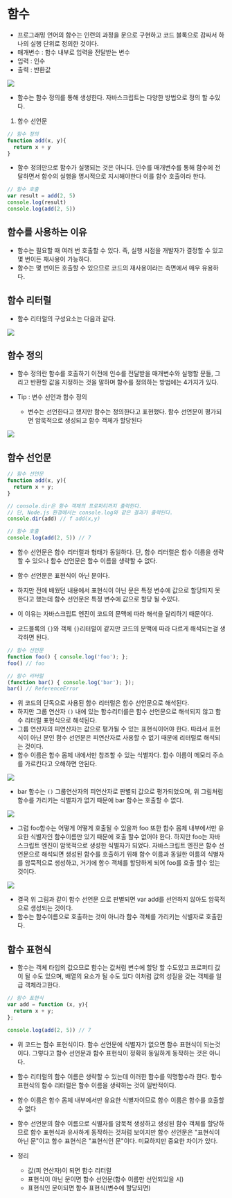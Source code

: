 # 함수
- 프로그래밍 언어의 함수는 인련의 과정을 문으로 구현하고 코드 블록으로 감싸서 하나의 실행 단위로 정의한 것이다.
- 매개변수 : 함수 내부로 입력을 전달받는 변수
- 입력 : 인수
- 출력 : 반환값

<img src = "../img/chap12_1.jpg">

- 함수는 함수 정의를 통해 생성한다. 자바스크립트는 다양한 방법으로 정의 할 수있다.

1. 함수 선언문

```javascript
// 함수 정의
function add(x, y){
  return x + y
}
```

- 함수 정의만으로 함수가 실행되는 것은 아니다. 인수를 매개변수를 통해 함수에 전달하면서 함수의 실행을 명시적으로 지시해야한다 이를 함수 호출이라 한다.

```javascript
// 함수 호출
var result = add(2, 5)
console.log(result)
console.log(add(2, 5))
```

## 함수를 사용하는 이유
- 함수는 필요할 때 여러 번 호출할 수 있다. 즉, 실행 시점을 개발자가 결정할 수 있고 몇 번이든 재사용이 가능하다.
- 함수는 몇 번이든 호출할 수 있으므로 코드의 재사용이라는 측면에서 매우 유용하다.

## 함수 리터럴

- 함수 리터럴의 구성요소는 다음과 같다.

<img src = "../img/chap12_2.jpg">


## 함수 정의
- 함수 정의란 함수를 호출하기 이전에 인수를 전달받을 매개변수와 실행할 문들, 그리고 반환할 값을 지정하는 것을 말하며 함수를 정의하는 방법에는 4가지가 있다.

- Tip : 변수 선언과 함수 정의
  - 변수는 선언한다고 했지만 함수는 정의한다고 표현했다. 함수 선언문이 평가되면 암묵적으로 생성되고 함수 객체가 할당된다

<img src = "../img/chap12_3.jpg">

## 함수 선언문

```javascript
// 함수 선언문
function add(x, y){
  return x + y;
}

// console.dir은 함수 객체의 프로퍼티까지 출력한다.
// 단, Node.js 환경에서는 console.log와 같은 결과가 출력된다.
console.dir(add) // f add(x,y)

// 함수 호출
console.log(add(2, 5)) // 7
```

- 함수 선언문은 함수 리터럴과 형태가 동일하다. 단, 함수 리터럴은 함수 이름을 생략할 수 있으나 함수 선언문은 함수 이름을 생략할 수 없다.

- 함수 선언문은 표현식이 아닌 문이다.  
- 하지만 전에 배웠던 내용에서 표현식이 아닌 문은 특정 변수에 값으로 할당되지 못한다고 했는데 함수 선언문은 특정 변수에 값으로 할당 될 수있다.
- 이 이유는 자바스크립트 엔진이 코드의 문맥에 따라 해석을 달리하기 때문이다.
- 코드블록의 `{}`와 객체 `{}`리터럴이 같지만 코드의 문맥에 따라 다르게 해석되는걸 생각하면 된다.

```javascript
// 함수 선언문
function foo() { console.log('foo'); };
foo() // foo

// 함수 리터럴
(function bar() { console.log('bar'); });
bar() // ReferenceError
```
- 위 코드의 단독으로 사용된 함수 리터럴은 함수 선언문으로 해석된다. 
- 하지만 그룹 연산자 `()` 내에 있는 함수리터를은 함수 선언문으로 해석되지 않고 함수 리터럴 표현식으로 해석된다.
- 그룹 연산자의 피연산자는 값으로 평가될 수 있는 표현식이어야 한다. 따라서 표현식이 아닌 문인 함수 선언문은 피연산자로 사용할 수 없기 때문에 리터럴로 해석되는 것이다.
- 함수 이름은 함수 몸체 내에서만 참조할 수 있는 식별자다. 함수 이름이 메모리 주소를 가르킨다고 오해하면 안된다.

<img src = "../img/chap12_4.jpg">

- bar 함수는 `()` 그룹연산자의 피연산자로 판별되 값으로 평가되었으며, 위 그림처럼 함수를 가리키는 식별자가 없기 때문에 bar 함수는 호출할 수 없다.

<img src = "../img/chap12_5.jpg">

- 그럼 foo함수는 어떻게 어떻게 호출될 수 있을까 foo 또한 함수 몸체 내부에서만 유요한 식별자인 함수이름만 있기 때문에 호출 할수 없어야 한다. 하지만 foo는 자바스크립트 엔진이 암묵적으로 생성한 식별자가 되었다. 자바스크립트 엔진은 함수 선언문으로 해석되면 생성된 함수를 호출하기 위해 함수 이름과 동일한 이름의 식별자를 암묵적으로 생성하고, 거기에 함수 객체를 할당하게 되어 foo를 호출 할수 있는 것이다.

<img src = "../img/chap12_5.jpg">

- 결국 위 그림과 같이 함수 선언문 으로 판별되면 var add를 선언하지 않아도 암묵적으로 생성되는 것이다.
- 함수는 함수이름으로 호출하는 것이 아니라 함수 객체를 가리키는 식별자로 호출한다.

## 함수 표현식
- 함수는 객체 타입의 값으므로 함수는 값처럼 변수에 할당 할 수도있고 프로퍼티 값이 될 수도 있으며, 배열의 요소가 될 수도 있다 이처럼 값의 성질을 갖는 객체를 일급 객체라고한다.

```javascript
// 함수 표현식
var add = function (x, y){
  return x + y;
};

console.log(add(2, 5)) // 7
```

- 위 코드는 함수 표현식이다. 함수 선언문에 식별자가 없으면 함수 표현식이 되는것이다. 그렇다고 함수 선언문과 함수 표현식이 정확히 동일하게 동작하는 것은 아니다.
- 함수 리터럴의 함수 이름은 생략할 수 있는데 이러한 함수를 익명함수라 한다. 함수 표현식의 함수 리터럴은 함수 이름을 생략하는 것이 일반적이다.
- 함수 이름은 함수 몸체 내부에서만 유요한 식별자이므로 함수 이름은 함수를 호출할 수 없다
- 함수 선언문의 함수 이름으로 식별자를 암묵적 생성하고 생성된 함수 객체를 할당하므로 함수 표현식과 유사하게 동작하는 것처럼 보이지만 함수 선언문은 "표현식이 아닌 문"이고 함수 표현식은 "표현식인 문"이다. 미묘하지만 중요한 차이가 있다.

- 정리 
  - 값(피 연산자)이 되면 함수 리터럴
  - 표현식이 아닌 문이면 함수 선언문(함수 이름만 선언되있을 시)
  - 표현식인 문이되면 함수 표현식(변수에 할당되면)

